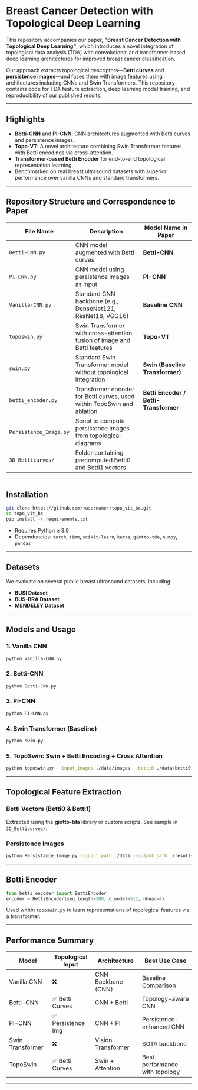 # Breast Cancer Detection with Topological Deep Learning

This repository accompanies our  paper, **"Breast Cancer Detection with Topological Deep Learning"**, which introduces a novel integration of topological data analysis (TDA) with convolutional and transformer-based deep learning architectures for improved breast cancer classification.

Our approach extracts topological descriptors—**Betti curves** and **persistence images**—and fuses them with image features using architectures including CNNs and Swin Transformers. This repository contains code for TDA feature extraction, deep learning model training, and reproducibility of our published results.

---

## Highlights
- **Betti-CNN** and **PI-CNN**: CNN architectures augmented with Betti curves and persistence images.
- **Topo-VT**: A novel architecture combining Swin Transformer features with Betti encodings via cross-attention.
- **Transformer-based Betti Encoder** for end-to-end topological representation learning.
- Benchmarked on real breast ultrasound datasets with superior performance over vanilla CNNs and standard transformers.

---

## Repository Structure and Correspondence to Paper

| File Name               | Description                                                                 | Model Name in Paper                |
|------------------------|-----------------------------------------------------------------------------|------------------------------------|
| `Betti-CNN.py`         | CNN model augmented with Betti curves                                       | **Betti-CNN**                      |
| `PI-CNN.py`            | CNN model using persistence images as input                                | **PI-CNN**                         |
| `Vanilla-CNN.py`       | Standard CNN backbone (e.g., DenseNet121, ResNet18, VGG16)                  | **Baseline CNN**                   |
| `toposwin.py`          | Swin Transformer with cross-attention fusion of image and Betti features    | **Topo-VT**                       |
| `swin.py`              | Standard Swin Transformer model without topological integration             | **Swin (Baseline Transformer)**    |
| `betti_encoder.py`     | Transformer encoder for Betti curves, used within TopoSwin and ablation     | **Betti Encoder / Betti-Transformer** |
| `Persistence_Image.py` | Script to compute persistence images from topological diagrams              |  |
| `3D_Betticurves/`      | Folder containing precomputed Betti0 and Betti1 vectors                     |  |


---

##  Installation

```bash
git clone https://github.com/<username>/topo_vit_bc.git
cd topo_vit_bc
pip install -r requirements.txt

```



- Requires Python ≥ 3.9
- Dependencies: `torch`, `timm`, `scikit-learn`, `keras`, `giotto-tda`, `numpy`, `pandas`

---

##  Datasets

We evaluate on several public breast ultrasound datasets, including:

- **BUSI Dataset**
- **BUS-BRA Dataset**
- **MENDELEY Dataset**

---

##  Models and Usage

### 1. Vanilla CNN
```bash
python Vanilla-CNN.py
```

### 2. Betti-CNN
```bash
python Betti-CNN.py
```

### 3. PI-CNN
```bash
python PI-CNN.py
```

### 4. Swin Transformer (Baseline)
```bash
python swin.py
```

### 5. TopoSwin: Swin + Betti Encoding + Cross Attention
```bash
python toposwin.py --input_images ./data/images --betti0 ./data/betti0.csv --betti1 ./data/betti1.csv --labels ./data/labels.csv
```

---

##  Topological Feature Extraction

### Betti Vectors (Betti0 & Betti1)
Extracted using the **giotto-tda** library or custom scripts. See sample in `3D_Betticurves/`.

### Persistence Images
```bash
python Persistance_Image.py --input_path ./data --output_path ./results/persistence_images.npy
```

---

##  Betti Encoder

```python
from betti_encoder import BettiEncoder
encoder = BettiEncoder(seq_length=100, d_model=512, nhead=4)
```

Used within `toposwin.py` to learn representations of topological features via a transformer.

---

## Performance Summary

| Model           | Topological Input | Architecture       | Best Use Case                   |
|-----------------|-------------------|--------------------|----------------------------------|
| Vanilla CNN     | ❌                | CNN Backbone (CNN)  | Baseline Comparison              |
| Betti-CNN       | ✅ Betti Curves   | CNN + Betti        | Topology-aware CNN               |
| PI-CNN          | ✅ Persistence Img| CNN + PI           | Persistence-enhanced CNN         |
| Swin Transformer| ❌                | Vision Transformer | SOTA backbone                    |
| TopoSwin        | ✅ Betti Curves   | Swin + Attention   | Best performance with topology   |

---


